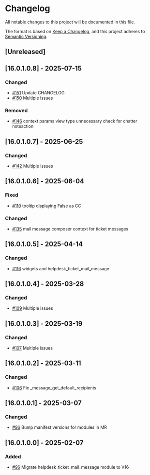 # Changelog
All notable changes to this project will be documented in this file.

The format is based on [Keep a Changelog](https://keepachangelog.com/en/1.0.0/),
and this project adheres to [Semantic Versioning](https://semver.org/spec/v2.0.0.html).

## [Unreleased]
## [16.0.1.0.8] - 2025-07-15
### Changed
- [#151](https://gitlab.com/somitcoop/erp-research/odoo-helpdesk/-/merge_requests/151) Update CHANGELOG
- [#150](https://gitlab.com/somitcoop/erp-research/odoo-helpdesk/-/merge_requests/150) Multiple issues 

### Removed
- [#146](https://gitlab.com/somitcoop/erp-research/odoo-helpdesk/-/merge_requests/146) context params view type unnecessary check for chatter noteaction

## [16.0.1.0.7] - 2025-06-25
### Changed
- [#142](https://gitlab.com/somitcoop/erp-research/odoo-helpdesk/-/merge_requests/142) Multiple issues 

## [16.0.1.0.6] - 2025-06-04
### Fixed
- [#110](https://gitlab.com/somitcoop/erp-research/odoo-helpdesk/-/merge_requests/110) tooltip displaying False as CC
### Changed
- [#135](https://gitlab.com/somitcoop/erp-research/odoo-helpdesk/-/merge_requests/135) mail message composer context for ticket messages 

## [16.0.1.0.5] - 2025-04-14
### Changed
- [#116](https://gitlab.com/somitcoop/erp-research/odoo-helpdesk/-/merge_requests/116) widgets and helpdesk_ticket_mail_message  

## [16.0.1.0.4] - 2025-03-28
### Changed
- [#109](https://gitlab.com/somitcoop/erp-research/odoo-helpdesk/-/merge_requests/109) Multiple issues

## [16.0.1.0.3] - 2025-03-19
### Changed
- [#107](https://gitlab.com/somitcoop/erp-research/odoo-helpdesk/-/merge_requests/107) Multiple issues

## [16.0.1.0.2] - 2025-03-11
### Changed
- [#106](https://gitlab.com/somitcoop/erp-research/odoo-helpdesk/-/merge_requests/106) Fix _message_get_default_recipients 

## [16.0.1.0.1] - 2025-03-07
### Changed
- [#96](https://gitlab.com/somitcoop/erp-research/odoo-helpdesk/-/merge_requests/96)  Bump manifest versions for modules in MR

## [16.0.1.0.0] - 2025-02-07
### Added
- [#96](https://gitlab.com/somitcoop/erp-research/odoo-helpdesk/-/merge_requests/96) Migrate helpdesk_ticket_mail_message module to V16